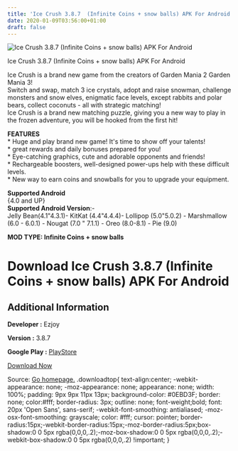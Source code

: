 ```yaml
---
title: 'Ice Crush 3.8.7  (Infinite Coins + snow balls) APK For Android'
date: 2020-01-09T03:56:00+01:00
draft: false
---
```


![Ice Crush 3.8.7  (Infinite Coins + snow balls) APK For Android](https://i0.wp.com/apkhome.net/wp-content/uploads/2020/01/Ice-Crush-3.8.7--Infinite-Coins-snow-balls.png "Ice Crush 3.8.7  (Infinite Coins + snow balls) APK For Android")

  

Ice Crush 3.8.7  (Infinite Coins + snow balls) APK For Android

Ice Crush is a brand new game from the creators of Garden Mania 2 Garden Mania 3!  
Switch and swap, match 3 ice crystals, adopt and raise snowman, challenge monsters and snow elves, enigmatic face levels, except rabbits and polar bears, collect coconuts - all with strategic matching!  
Ice Crush is a brand new matching puzzle, giving you a new way to play in the frozen adventure, you will be hooked from the first hit!

**FEATURES**  
\* Huge and play brand new game! It's time to show off your talents!  
\* great rewards and daily bonuses prepared for you!  
\* Eye-catching graphics, cute and adorable opponents and friends!  
\* Rechargeable boosters, well-designed power-ups help with these difficult levels.  
\* New way to earn coins and snowballs for you to upgrade your equipment.

**Supported Android**  
{4.0 and UP}  
**Supported Android Version**:-  
Jelly Bean(4.1"4.3.1)- KitKat (4.4"4.4.4)- Lollipop (5.0"5.0.2) - Marshmallow (6.0 - 6.0.1) - Nougat (7.0 " 7.1.1) - Oreo (8.0-8.1) - Pie (9.0)

**MOD TYPE: Infinite Coins + snow balls**

Download Ice Crush 3.8.7  (Infinite Coins + snow balls) APK For Android
==============================================================================

Additional Information
----------------------

**Developer :** Ezjoy

**Version :** 3.8.7

**Google Play :** [PlayStore](https://play.google.com/store/apps/details?id=com.ezjoynetwork.icecrush)

  

[Download Now](https://store4app.co/post/ice-crush-3-8-7-od-infinite-coins-snow-balls-apk-for-android_1578484925)

  
Source: [Go homepage.](https://store4app.co/post/ice-crush-3-8-7-od-infinite-coins-snow-balls-apk-for-android_1578484925) .downloadtop{ text-align:center; -webkit-appearance: none; -moz-appearance: none; appearance: none; width: 100%; padding: 9px 9px 11px 13px; background-color: #0EBD3F; border: none; color:#fff; border-radius: 3px; outline: none; font-weight;bold; font: 20px 'Open Sans', sans-serif; -webkit-font-smoothing: antialiased; -moz-osx-font-smoothing: grayscale; color: #fff; cursor: pointer; border-radius:15px;-webkit-border-radius:15px;-moz-border-radius:5px;box-shadow:0 0 5px rgba(0,0,0,.2);-moz-box-shadow:0 0 5px rgba(0,0,0,.2);-webkit-box-shadow:0 0 5px rgba(0,0,0,.2) !important; }